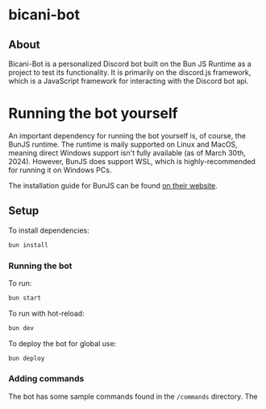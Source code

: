 

# bicani-bot
## About
Bicani-Bot is a personalized Discord bot built on the Bun JS Runtime as a project to test its functionality. It is primarily on the discord.js framework, which is a JavaScript framework for interacting with the Discord bot api.


# Running the bot yourself
An important dependency for running the bot yourself is, of course, the BunJS runtime. The runtime is maily supported on Linux and MacOS, meaning direct Windows support isn't fully available (as of March 30th, 2024). However, BunJS does support WSL, which is highly-recommended for running it on Windows PCs.

The installation guide for BunJS can be found [on their website](https://bun.sh/).

## Setup
To install dependencies:

```bash
bun install
```

### Running the bot

To run:

```bash
bun start
```

To run with hot-reload:
```bash
bun dev
```

To deploy the bot for global use:
```bash
bun deploy
```

### Adding commands
The bot has some sample commands found in the ``/commands`` directory. The